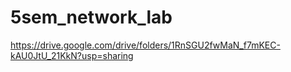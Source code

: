 # 5sem_network_lab


https://drive.google.com/drive/folders/1RnSGU2fwMaN_f7mKEC-kAU0JtU_21KkN?usp=sharing
